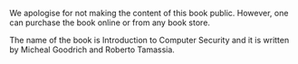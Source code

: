 We apologise for not making the content of this book public. However, one can purchase the book online or from any book store.

The name of the book is Introduction to Computer Security and it is written by Micheal Goodrich and Roberto Tamassia.
